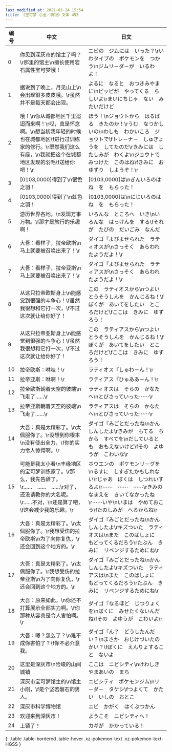 ```yaml
---
last_modified_at: 2021-01-24 15:54
title: 《宝可梦 心金／魂银》文本 453
---
```

| 编号 | 中文 | 日文 |
| ---- | ---- | ---- |
| 0 | 你见到深灰市的馆主了吗？\r那里的馆主\n擅长使用岩石属性宝可梦哦！ | ニビの　ジムには　いった？\rいわタイプの　ポケモンを　つかう\nジムリ－ダ－が　いるわよ！ |
| 1 | 据说到了晚上，月见山上\n会出现很多皮皮哦。\r虽然并不是每天都会出现。 | よるに　なると　おつきみやまに\nピッピが　やってくる　らしいよ\rまいにちじゃ　ない　みたいだけど |
| 2 | 哦！\n你从城都地区千里迢迢而来啊！\r哎，真是怀念啊。\n想当初我年轻的时候也在城都地区\f进行过训练家的修行。\r既然我们这么有缘，\n我就把这个在城都地区发现的羽毛\f送给你吧！\r | ほう！\nジョウトから　はるばる　きたのか！\rうむ　なつかしいの\nわしも　わかいころ　ジョウトで\fトレ－ナ－　しゅぎょうを　してたのだ\rきみには　したしみが　わくよ\nジョウトで　みつけた　このはね\fきみに　おゆずり　しようぞ！\r |
| 3 | [0103,0000]得到了\n银色之羽！ | [0103,0000]は\nぎんいろのはね　を　もらった！ |
| 4 | [0103,0000]得到了\n虹色之羽！ | [0103,0000]は\nにじいろのはね　を　もらった！ |
| 5 | 游历世界各地，\n发现万事万物。\f那才是旅行的乐趣啊！ | いろんな　ところへ　いき\nいろんな　はっけんを　する\fそれが　たびの　だいごみ　なんだ |
| 6 | 大吾：看样子，拉帝欧斯\n马上就要被召唤出来了！\r | ダイゴ『よびよせられた　ラティオスが\nさっそく　あらわれたようだよ！\r |
| 7 | 大吾：看样子，拉帝亚斯\n马上就要被召唤出来了！\r | ダイゴ『よびよせられた　ラティアスが\nさっそく　あらわれたようだよ！\r |
| 8 | 从这只拉帝欧斯身上\n能感觉到很强的斗争心！\f虽然我很想和它打一次，\f不过这次就让给你好了！ | この　ラティオスから\nつよい　とうそうしんを　かんじるね！\fぼくが　あいてをしたい　ところだけど\fここは　きみに　ゆずろう！ |
| 9 | 从这只拉帝亚斯身上\n能感觉到很强的斗争心！\f虽然我很想和它打一次，\f不过这次就让给你好了！ | この　ラティアスから\nつよい　とうそうしんを　かんじるね！\fぼくが　あいてをしたい　ところだけど\fここは　きみに　ゆずろう！ |
| 10 | 拉帝欧斯：咻哇！\r | ラティオス『しゅわ－ん！\r |
| 11 | 拉帝亚斯：咻啊！\r | ラティアス『ひゅああ－ん！\r |
| 12 | 拉帝欧斯朝着天空的彼端\n飞走了……\r | ラティオスは　そらの　かなたへ\nとびさっていった⋯⋯\r |
| 13 | 拉帝亚斯朝着天空的彼端\n飞走了……\r | ラティアスは　そらの　かなたへ\nとびさっていった⋯⋯\r |
| 14 | 大吾：真是太精彩了。\n太佩服你了。\r没想到你根本\n没有使出全力，\f你的实力令人惊愕啊。\r | ダイゴ『みごとだったね\nかんしんしたよ\rきみが　もてる　ちから　すべてを\nだしているとも　おもえないけど\fその　よゆうが　こわいな\r |
| 15 | 可能是我太小看\n丰缘地区的宝可梦训练家了。\r那么，我先告辞了。\r……　……　……\r对了，还没请教你的大名呢。\r……不对，\n还是算了吧，\f这会减少我的乐趣。\r | ホウエンの　ポケモンリ－グを\nるすに　しすぎたかもしれない\rじゃあ　ぼくは　しつれいするよ\r⋯⋯　⋯⋯　⋯⋯\rきみの　なまえを　きいてなかったね\r⋯⋯いや\nいまは　やめておこう\fたのしみが　へるからね\r |
| 16 | 大吾：真是太精彩了。\n太佩服你了。\r我想受伤的拉帝欧斯\n为了向你复仇，\r还会回到这个地方的。\r | ダイゴ『みごとだったね\nかんしんしたよ\rキズついた　ラティオスは\nまた　このばしょに　もどってくるだろう\rたぶん　きみに　リベンジするためにね\r |
| 17 | 大吾：真是太精彩了。\n太佩服你了。\r我想受伤的拉帝亚斯\n为了向你复仇，\r还会回到这个地方的。\r | ダイゴ『みごとだったね\nかんしんしたよ\rキズついた　ラティアスは\nまた　このばしょに　もどってくるだろう\rたぶん　きみに　リベンジするためにね\r |
| 18 | 大吾：原来如此，\n你还不打算展示全部实力啊。\f你那种从容真是令人害怕啊。\r | ダイゴ『なるほど　じつりょくを\nぼくに　みせたくないんだね\fその　よゆうが　こわいよ\r |
| 19 | 大吾：嗯？怎么了？\n难不成你害怕了？\f你不必介意我。 | ダイゴ『ん？　どうしたんだい？\nまさか　おじけづいたのかい？\fぼくに　えんりょすること　ないよ |
| 20 | 这里是深灰市\n险峻的山间城镇 | ここは　ニビシティ\nけわしき　やまあいの　まち |
| 21 | 深灰市宝可梦馆主的\n馆主小刚，\f是个坚若磐石的男人。 | ニビシティ　ポケモンジム\nリ－ダ－　タケシ\fつよくて　かたい　いしの　おとこ |
| 22 | 深灰市科学博物馆 | ニビ　かがく　はくぶつかん |
| 23 | 欢迎来到深灰市！ | ようこそ　ニビシティへ！ |
| 24 | 上锁了！ | カギが　かかっている！ |
{: .table .table-bordered .table-hover .xz-pokemon-text .xz-pokemon-text-HGSS }